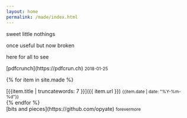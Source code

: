 ```yaml
---
layout: home
permalink: /made/index.html
---
```

<div class="boxes">

<div class="box box2">

sweet little nothings

once useful but now broken

here for all to see

</div>

<div class="box altbox">
[pdfcrunch](https://pdfcrun.ch)
<small>2018-01-25</small>
</div>

{% for item in site.made %}
<div class="box altbox">
[{{item.title | truncatewords: 7 }}]({{ item.url }})
<small>{{item.date | date: "%Y-%m-%d"}}</small>
</div>
{% endfor %}

<div class="box altbox">
[bits and pieces](https://github.com/opyate)
<small>forevermore</small>
</div>

</div>
